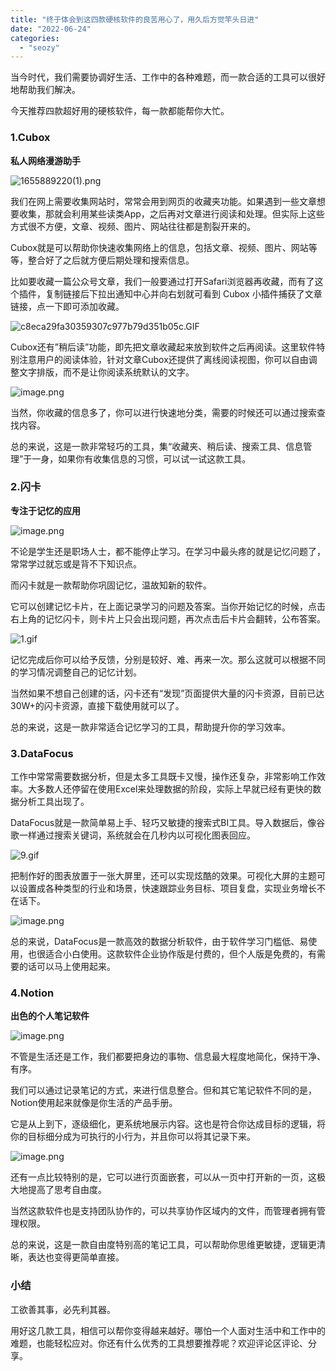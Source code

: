 ```yaml
---
title: "终于体会到这四款硬核软件的良苦用心了，用久后方觉竿头日进"
date: "2022-06-24"
categories: 
  - "seozy"
---
```


当今时代，我们需要协调好生活、工作中的各种难题，而一款合适的工具可以很好地帮助我们解决。

今天推荐四款超好用的硬核软件，每一款都能帮你大忙。

### 1.Cubox

**私人网络漫游助手**

![1655889220(1).png](images/1656050366-16558892201-png.png)

我们在网上需要收集网站时，常常会用到网页的收藏夹功能。如果遇到一些文章想要收集，那就会利用某些读类App，之后再对文章进行阅读和处理。但实际上这些方式很不方便，文章、视频、图片、网站往往都是割裂开来的。

Cubox就是可以帮助你快速收集网络上的信息，包括文章、视频、图片、网站等等，整合好了之后就方便后期处理和搜索信息。

比如要收藏一篇公众号文章，我们一般要通过打开Safari浏览器再收藏，而有了这个插件，复制链接后下拉出通知中心并向右划就可看到 Cubox 小插件捕获了文章链接，点一下即可添加收藏。

![c8eca29fa30359307c977b79d351b05c.GIF](images/1656050370-c8eca29fa30359307c977b79d351b05c-gif.gif)

Cubox还有”稍后读”功能，即先把文章收藏起来放到软件之后再阅读。这里软件特别注意用户的阅读体验，针对文章Cubox还提供了离线阅读视图，你可以自由调整文字排版，而不是让你阅读系统默认的文字。

![image.png](images/1656050373-image-png.png)

当然，你收藏的信息多了，你可以进行快速地分类，需要的时候还可以通过搜索查找内容。

总的来说，这是一款非常轻巧的工具，集“收藏夹、稍后读、搜索工具、信息管理”于一身，如果你有收集信息的习惯，可以试一试这款工具。

### 2.闪卡

**专注于记忆的应用**

![image.png](images/1656050378-image-png.png)

不论是学生还是职场人士，都不能停止学习。在学习中最头疼的就是记忆问题了，常常学过就忘或是背不下知识点。

而闪卡就是一款帮助你巩固记忆，温故知新的软件。

它可以创建记忆卡片，在上面记录学习的问题及答案。当你开始记忆的时候，点击右上角的记忆闪卡，则卡片上只会出现问题，再次点击后卡片会翻转，公布答案。

![1.gif](images/1656050388-1-gif.gif)

记忆完成后你可以给予反馈，分别是较好、难、再来一次。那么这就可以根据不同的学习情况调整自己的记忆计划。

当然如果不想自己创建的话，闪卡还有“发现”页面提供大量的闪卡资源，目前已达30W+的闪卡资源，直接下载使用就可以了。

总的来说，这是一款非常适合记忆学习的工具，帮助提升你的学习效率。

### 3.DataFocus

工作中常常需要数据分析，但是太多工具既卡又慢，操作还复杂，非常影响工作效率。大多数人还停留在使用Excel来处理数据的阶段，实际上早就已经有更快的数据分析工具出现了。

DataFocus就是一款简单易上手、轻巧又敏捷的搜索式BI工具。导入数据后，像谷歌一样通过搜索关键词，系统就会在几秒内以可视化图表回应。

![9.gif](images/1656050392-9-gif.gif)

把制作好的图表放置于一张大屏里，还可以实现炫酷的效果。可视化大屏的主题可以设置成各种类型的行业和场景，快速跟踪业务目标、项目复盘，实现业务增长不在话下。

![image.png](images/1656050398-image-png.png)

总的来说，DataFocus是一款高效的数据分析软件，由于软件学习门槛低、易使用，也很适合小白使用。这款软件企业协作版是付费的，但个人版是免费的，有需要的话可以马上使用起来。

### 4.Notion

**出色的个人笔记软件**

![image.png](images/1656050413-image-png.png)

不管是生活还是工作，我们都要把身边的事物、信息最大程度地简化，保持干净、有序。

我们可以通过记录笔记的方式，来进行信息整合。但和其它笔记软件不同的是，Notion使用起来就像是你生活的产品手册。

它是从上到下，逐级细化，更系统地展示内容。这也是符合你达成目标的逻辑，将你的目标细分成为可执行的小行为，并且你可以将其记录下来。

![image.png](images/1656050414-image-png.png)

还有一点比较特别的是，它可以进行页面嵌套，可以从一页中打开新的一页，这极大地提高了思考自由度。

当然这款软件也是支持团队协作的，可以共享协作区域内的文件，而管理者拥有管理权限。

总的来说，这是一款自由度特别高的笔记工具，可以帮助你思维更敏捷，逻辑更清晰，表达也变得更简单直接。

### 小结

工欲善其事，必先利其器。

用好这几款工具，相信可以帮你变得越来越好。哪怕一个人面对生活中和工作中的难题，也能轻松应对。你还有什么优秀的工具想要推荐呢？欢迎评论区评论、分享。
